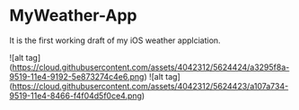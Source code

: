 MyWeather-App
=============
It is the first working draft of my iOS weather applciation.

![alt tag] (https://cloud.githubusercontent.com/assets/4042312/5624424/a3295f8a-9519-11e4-9192-5e873274c4e6.png)
![alt tag] (https://cloud.githubusercontent.com/assets/4042312/5624423/a107a734-9519-11e4-8466-f4f04d5f0ce4.png)

